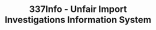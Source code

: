 ---
layout: default
bigquery: https://console.cloud.google.com/bigquery?p=patents-public-data&d=usitc_investigations&page=dataset&project=sheets-management-319211
citation: US International Trade Commission 337Info Unfair Import Investigations Information
  System
contributors: US International Trade Comission
cost: None
description: US International Trade Commission 337Info Unfair Import Investigations
  Information System contains data on investigations done under Section 337. Section
  337 declares the infringement of certain statutory intellectual property rights
  and other forms of unfair competition in import trade to be unlawful practices.
  Most Section 337 investigations involve allegations of patent or registered trademark
  infringement.
documentation: FAQ and tutorial available on the site
last_edit: 04/10/2022, 23:42:53
location: https://pubapps2.usitc.gov/337external/
maintained_by: US International Trade Comission
schema_fields:
- finalDetNoViolation
- currentStatus
- endDateMarkmanHearing
- finalIdOnViolationIssue
- actualEndDateEvidHear
- publication_number
- actualStartDateEvidHear
- investigationNo
- issueDateOtherNonFinal
- lastUpdated
- dateOfPublicationFrNotice
- scheduledStartDateEvidHear
- scheduledEndDateEvidHear
- patentNumbers
- patentNumber
- aljAssigned
- gcAttorney
- cafcAppeals
- complainant
- teoIdDueDate
- finalDetViolation
- id
- internalRemand
- dateComplaintFiled
- ouiiParticipation
- targetDate
- teoProceedingInvolved
- trademarkNumbers
- investigationTermDate
- teoReliefGranted
- dateCreated
- title
- htsNumbers
- docketNo
- invUnfairAct
- investigationType
- respondent
- finalIdOnViolationDue
- ouiiAttorney
- teoIdIssueDate
- copyrightNumbers
- startDateMarkmanHearing
- markmanHearing
- currentActiveALJ
shortname: unfair_import_investigations
tags:
- import
- legal
- trade
timeframe: 2008-2021 (prior to 2008 downloadable as a JSON file)
title: 337Info - Unfair Import Investigations Information System
uuid: 2721f5ec-e599-4890-9265-9706719fc71e
---